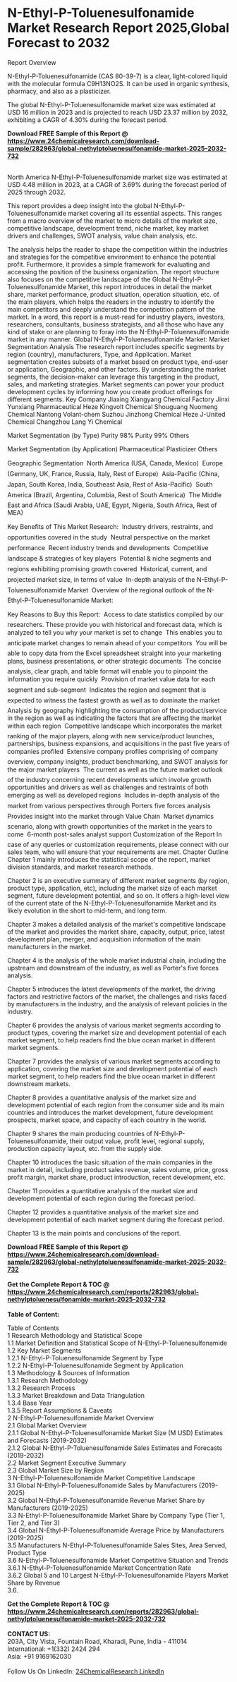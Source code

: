 <h1>N-Ethyl-P-Toluenesulfonamide Market Research Report 2025,Global Forecast to 2032</h1><p>Report Overview</p><p>
N-Ethyl-P-Toluenesulfonamide (CAS 80-39-7) is a clear, light-colored liquid with the molecular formula C9H13NO2S. It can be used in organic synthesis, pharmacy, and also as a plasticizer.</p><p>
The global N-Ethyl-P-Toluenesulfonamide market size was estimated at USD 16 million in 2023 and is projected to reach USD 23.37 million by 2032, exhibiting a CAGR of 4.30% during the forecast period.</p><div><b>Download FREE Sample of this Report @ 
            <a href="https://www.24chemicalresearch.com/download-sample/282963/global-nethylptoluenesulfonamide-market-2025-2032-732">
            https://www.24chemicalresearch.com/download-sample/282963/global-nethylptoluenesulfonamide-market-2025-2032-732</a></b></div><br><p>
North America N-Ethyl-P-Toluenesulfonamide market size was estimated at USD 4.48 million in 2023, at a CAGR of 3.69% during the forecast period of 2025 through 2032.</p><p>
This report provides a deep insight into the global N-Ethyl-P-Toluenesulfonamide market covering all its essential aspects. This ranges from a macro overview of the market to micro details of the market size, competitive landscape, development trend, niche market, key market drivers and challenges, SWOT analysis, value chain analysis, etc.</p><p>
The analysis helps the reader to shape the competition within the industries and strategies for the competitive environment to enhance the potential profit. Furthermore, it provides a simple framework for evaluating and accessing the position of the business organization. The report structure also focuses on the competitive landscape of the Global N-Ethyl-P-Toluenesulfonamide Market, this report introduces in detail the market share, market performance, product situation, operation situation, etc. of the main players, which helps the readers in the industry to identify the main competitors and deeply understand the competition pattern of the market.
In a word, this report is a must-read for industry players, investors, researchers, consultants, business strategists, and all those who have any kind of stake or are planning to foray into the N-Ethyl-P-Toluenesulfonamide market in any manner.
Global N-Ethyl-P-Toluenesulfonamide Market: Market Segmentation Analysis
The research report includes specific segments by region (country), manufacturers, Type, and Application. Market segmentation creates subsets of a market based on product type, end-user or application, Geographic, and other factors. By understanding the market segments, the decision-maker can leverage this targeting in the product, sales, and marketing strategies. Market segments can power your product development cycles by informing how you create product offerings for different segments.
Key Company
Jiaxing Xiangyang Chemical Factory
Jinxi Yunxiang Pharmaceutical
Heze Kingvolt Chemical
Shouguang Nuomeng Chemical
Nantong Volant-chem
Suzhou Jinzhong Chemical
Heze J-United Chemical
Changzhou Lang Yi Chemical</p><p>
Market Segmentation (by Type)
Purity 98%
Purity 99%
Others</p><p>
Market Segmentation (by Application)
Pharmaceutical
Plasticizer
Others</p><p>
Geographic Segmentation
 North America (USA, Canada, Mexico)
 Europe (Germany, UK, France, Russia, Italy, Rest of Europe)
 Asia-Pacific (China, Japan, South Korea, India, Southeast Asia, Rest of Asia-Pacific)
 South America (Brazil, Argentina, Columbia, Rest of South America)
 The Middle East and Africa (Saudi Arabia, UAE, Egypt, Nigeria, South Africa, Rest of MEA)</p><p>
Key Benefits of This Market Research:
 Industry drivers, restraints, and opportunities covered in the study
 Neutral perspective on the market performance
 Recent industry trends and developments
 Competitive landscape &amp; strategies of key players
 Potential &amp; niche segments and regions exhibiting promising growth covered
 Historical, current, and projected market size, in terms of value
 In-depth analysis of the N-Ethyl-P-Toluenesulfonamide Market
 Overview of the regional outlook of the N-Ethyl-P-Toluenesulfonamide Market:</p><p>
Key Reasons to Buy this Report:
 Access to date statistics compiled by our researchers. These provide you with historical and forecast data, which is analyzed to tell you why your market is set to change
 This enables you to anticipate market changes to remain ahead of your competitors
 You will be able to copy data from the Excel spreadsheet straight into your marketing plans, business presentations, or other strategic documents
 The concise analysis, clear graph, and table format will enable you to pinpoint the information you require quickly
 Provision of market value data for each segment and sub-segment
 Indicates the region and segment that is expected to witness the fastest growth as well as to dominate the market
 Analysis by geography highlighting the consumption of the product/service in the region as well as indicating the factors that are affecting the market within each region
 Competitive landscape which incorporates the market ranking of the major players, along with new service/product launches, partnerships, business expansions, and acquisitions in the past five years of companies profiled
 Extensive company profiles comprising of company overview, company insights, product benchmarking, and SWOT analysis for the major market players
 The current as well as the future market outlook of the industry concerning recent developments which involve growth opportunities and drivers as well as challenges and restraints of both emerging as well as developed regions
 Includes in-depth analysis of the market from various perspectives through Porters five forces analysis
 Provides insight into the market through Value Chain
 Market dynamics scenario, along with growth opportunities of the market in the years to come
 6-month post-sales analyst support
Customization of the Report
In case of any queries or customization requirements, please connect with our sales team, who will ensure that your requirements are met.
Chapter Outline
Chapter 1 mainly introduces the statistical scope of the report, market division standards, and market research methods.</p><p>
Chapter 2 is an executive summary of different market segments (by region, product type, application, etc), including the market size of each market segment, future development potential, and so on. It offers a high-level view of the current state of the N-Ethyl-P-Toluenesulfonamide Market and its likely evolution in the short to mid-term, and long term.</p><p>
Chapter 3 makes a detailed analysis of the market's competitive landscape of the market and provides the market share, capacity, output, price, latest development plan, merger, and acquisition information of the main manufacturers in the market.</p><p>
Chapter 4 is the analysis of the whole market industrial chain, including the upstream and downstream of the industry, as well as Porter's five forces analysis.</p><p>
Chapter 5 introduces the latest developments of the market, the driving factors and restrictive factors of the market, the challenges and risks faced by manufacturers in the industry, and the analysis of relevant policies in the industry.</p><p>
Chapter 6 provides the analysis of various market segments according to product types, covering the market size and development potential of each market segment, to help readers find the blue ocean market in different market segments.</p><p>
Chapter 7 provides the analysis of various market segments according to application, covering the market size and development potential of each market segment, to help readers find the blue ocean market in different downstream markets.</p><p>
Chapter 8 provides a quantitative analysis of the market size and development potential of each region from the consumer side and its main countries and introduces the market development, future development prospects, market space, and capacity of each country in the world.</p><p>
Chapter 9 shares the main producing countries of N-Ethyl-P-Toluenesulfonamide, their output value, profit level, regional supply, production capacity layout, etc. from the supply side.</p><p>
Chapter 10 introduces the basic situation of the main companies in the market in detail, including product sales revenue, sales volume, price, gross profit margin, market share, product introduction, recent development, etc.</p><p>
Chapter 11 provides a quantitative analysis of the market size and development potential of each region during the forecast period.</p><p>
Chapter 12 provides a quantitative analysis of the market size and development potential of each market segment during the forecast period.</p><p>
Chapter 13 is the main points and conclusions of the report.</p><p>
</p><div><b>Download FREE Sample of this Report @ 
            <a href="https://www.24chemicalresearch.com/download-sample/282963/global-nethylptoluenesulfonamide-market-2025-2032-732">
            https://www.24chemicalresearch.com/download-sample/282963/global-nethylptoluenesulfonamide-market-2025-2032-732</a></b></div><br><div><b>Get the Complete Report & TOC @ 
            <a href="https://www.24chemicalresearch.com/reports/282963/global-nethylptoluenesulfonamide-market-2025-2032-732">
            https://www.24chemicalresearch.com/reports/282963/global-nethylptoluenesulfonamide-market-2025-2032-732</a></b></div><br>
            <b>Table of Content:</b><p>Table of Contents<br />
1 Research Methodology and Statistical Scope<br />
1.1 Market Definition and Statistical Scope of N-Ethyl-P-Toluenesulfonamide<br />
1.2 Key Market Segments<br />
1.2.1 N-Ethyl-P-Toluenesulfonamide Segment by Type<br />
1.2.2 N-Ethyl-P-Toluenesulfonamide Segment by Application<br />
1.3 Methodology & Sources of Information<br />
1.3.1 Research Methodology<br />
1.3.2 Research Process<br />
1.3.3 Market Breakdown and Data Triangulation<br />
1.3.4 Base Year<br />
1.3.5 Report Assumptions & Caveats<br />
2 N-Ethyl-P-Toluenesulfonamide Market Overview<br />
2.1 Global Market Overview<br />
2.1.1 Global N-Ethyl-P-Toluenesulfonamide Market Size (M USD) Estimates and Forecasts (2019-2032)<br />
2.1.2 Global N-Ethyl-P-Toluenesulfonamide Sales Estimates and Forecasts (2019-2032)<br />
2.2 Market Segment Executive Summary<br />
2.3 Global Market Size by Region<br />
3 N-Ethyl-P-Toluenesulfonamide Market Competitive Landscape<br />
3.1 Global N-Ethyl-P-Toluenesulfonamide Sales by Manufacturers (2019-2025)<br />
3.2 Global N-Ethyl-P-Toluenesulfonamide Revenue Market Share by Manufacturers (2019-2025)<br />
3.3 N-Ethyl-P-Toluenesulfonamide Market Share by Company Type (Tier 1, Tier 2, and Tier 3)<br />
3.4 Global N-Ethyl-P-Toluenesulfonamide Average Price by Manufacturers (2019-2025)<br />
3.5 Manufacturers N-Ethyl-P-Toluenesulfonamide Sales Sites, Area Served, Product Type<br />
3.6 N-Ethyl-P-Toluenesulfonamide Market Competitive Situation and Trends<br />
3.6.1 N-Ethyl-P-Toluenesulfonamide Market Concentration Rate<br />
3.6.2 Global 5 and 10 Largest N-Ethyl-P-Toluenesulfonamide Players Market Share by Revenue<br />
3.6.</p><div><b>Get the Complete Report & TOC @ 
            <a href="https://www.24chemicalresearch.com/reports/282963/global-nethylptoluenesulfonamide-market-2025-2032-732">
            https://www.24chemicalresearch.com/reports/282963/global-nethylptoluenesulfonamide-market-2025-2032-732</a></b></div><br><b>CONTACT US:</b><br>
            203A, City Vista, Fountain Road, Kharadi, Pune, India - 411014<br>
            International: +1(332) 2424 294<br>
            Asia: +91 9169162030 <br><br>
            Follow Us On LinkedIn: <a href="https://www.linkedin.com/company/24chemicalresearch/">24ChemicalResearch LinkedIn</a>